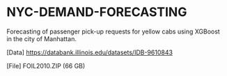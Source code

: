 # NYC-DEMAND-FORECASTING
Forecasting of passenger pick-up requests for yellow cabs using XGBoost in the city of Manhattan.

[Data] https://databank.illinois.edu/datasets/IDB-9610843

[File] FOIL2010.ZIP (66 GB)
   

